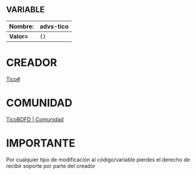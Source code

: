 ## VARIABLE
| **Nombre:** | advs-tico |
|--------|------|
| **Valor=** | ``{}`` |

# CREADOR
[Tico#](https://discord.com/users/635160512832733185)

# COMUNIDAD
[TicoBDFD | Comunidad](https://discord.gg/YyAKWUXKtH)

# IMPORTANTE
Por cualquier tipo de modificación al código/variable pierdes el derecho de recibir soporte por parte del creador
